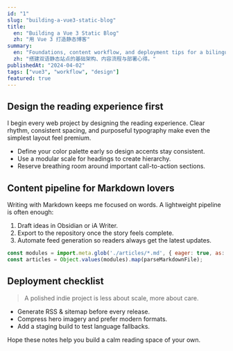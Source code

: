```yaml
---
id: "1"
slug: "building-a-vue3-static-blog"
title:
  en: "Building a Vue 3 Static Blog"
  zh: "用 Vue 3 打造静态博客"
summary:
  en: "Foundations, content workflow, and deployment tips for a bilingual static site."
  zh: "搭建双语静态站点的基础架构、内容流程与部署心得。"
publishedAt: "2024-04-02"
tags: ["vue3", "workflow", "design"]
featured: true
---
```


## Design the reading experience first

I begin every web project by designing the reading experience. Clear rhythm, consistent spacing, and purposeful typography make even the simplest layout feel premium.

- Define your color palette early so design accents stay consistent.
- Use a modular scale for headings to create hierarchy.
- Reserve breathing room around important call-to-action sections.

## Content pipeline for Markdown lovers

Writing with Markdown keeps me focused on words. A lightweight pipeline is often enough:

1. Draft ideas in Obsidian or iA Writer.
2. Export to the repository once the story feels complete.
3. Automate feed generation so readers always get the latest updates.

```js
const modules = import.meta.glob('./articles/*.md', { eager: true, as: 'raw' });
const articles = Object.values(modules).map(parseMarkdownFile);
```

## Deployment checklist

> A polished indie project is less about scale, more about care.

- Generate RSS & sitemap before every release.
- Compress hero imagery and prefer modern formats.
- Add a staging build to test language fallbacks.

Hope these notes help you build a calm reading space of your own.
